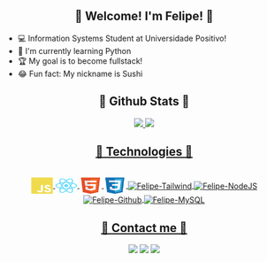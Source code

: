  <h2 align="center">🍣 Welcome! I'm Felipe! 🍣</h2>



- 💻 Information Systems Student at Universidade Positivo!
- 📖 I'm currently learning Python
- 🏆 My goal is to become fullstack!
- 😂 Fun fact: My nickname is Sushi


<h2 align="center">🍣 Github Stats 🍣</h2>
<div align="center">
  <a href="https://github.com/felipetsuchiya">
  <img height="180em" src="https://github-readme-stats.vercel.app/api?username=felipetsuchiya&show_icons=true&theme=dark&include_all_commits=true&count_private=true"/>
  <img height="180em" src="https://github-readme-stats.vercel.app/api/top-langs/?username=felipetsuchiya&layout=compact&langs_count=7&theme=dark"/>
</div>
  
<h2 align="center">🍣 Technologies 🍣</h2>
	
<div align="center" style="display: inline_block"><br>
  <img align="center" alt="Felipe-Js" height="30" width="40" src="https://raw.githubusercontent.com/devicons/devicon/master/icons/javascript/javascript-plain.svg">
  <img align="center" alt="Felipe-React" height="30" width="40" src="https://raw.githubusercontent.com/devicons/devicon/master/icons/react/react-original.svg">
  <img align="center" alt="Felipe-HTML" height="30" width="40" src="https://raw.githubusercontent.com/devicons/devicon/master/icons/html5/html5-original.svg">
  <img align="center" alt="Felipe-CSS" height="30" width="40" src="https://raw.githubusercontent.com/devicons/devicon/master/icons/css3/css3-original.svg">
	<img align="center" alt="Felipe-Tailwind" height="30" width="40" src="https://cdn.jsdelivr.net/gh/devicons/devicon/icons/tailwindcss/tailwindcss-plain.svg" />
	<img align="center" alt="Felipe-NodeJS" height="30" width="40" src="https://cdn.jsdelivr.net/gh/devicons/devicon/icons/nodejs/nodejs-plain.svg" />
	<img align="center" alt="Felipe-Github" height="30" width="40" src="https://cdn.jsdelivr.net/gh/devicons/devicon/icons/github/github-original-wordmark.svg" />
	<img align="center" alt="Felipe-MySQL" height="30" width="40" src="https://cdn.jsdelivr.net/gh/devicons/devicon/icons/mysql/mysql-plain.svg" />
</div>
	
<div align="center">
	<h2>🍣 Contact me 🍣</h2>
	<a href="https://instagram.com/felipesuchi" target="_blank"><img src="https://img.shields.io/badge/-Instagram-%23E4405F?style=for-the-badge&logo=instagram&logoColor=white" target="_blank"></a>
	<a href="https://www.linkedin.com/in/felipetsuchiya/" target="_blank"><img src="https://img.shields.io/badge/-LinkedIn-%230077B5?style=for-the-badge&logo=linkedin&logoColor=white" target="_blank"></a>
	<a href="mailto:felipetsuchiya@hotmail.com"><img src="https://img.shields.io/badge/Microsoft_Outlook-0078D4?style=for-the-badge&logo=microsoft-outlook&logoColor=white"></a>
</div>

